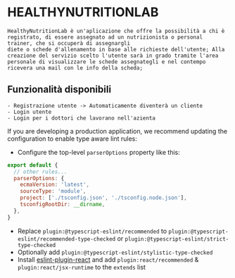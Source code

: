 # HEALTHYNUTRITIONLAB

    HealthyNutritionLab è un'aplicazione che offre la possibilità a chi è registrato, di essere assegnato ad un nutrizionista o personal trainer, che si occuperà di assegnargli 
    diete o schede d'allenamento in base alle richieste dell'utente; Alla creazione del servizio scelto l'utente sarà in grado tramite l'area personale di visualizzare le schede assegnategli e nel contempo ricevera una mail con le info della scheda;

## Funzionalità disponibili 
    
    - Registrazione utente -> Automaticamente diventerà un cliente
    - Login utente
    - Login per i dottori che lavorano nell'azienta


If you are developing a production application, we recommend updating the configuration to enable type aware lint rules:

- Configure the top-level `parserOptions` property like this:

```js
export default {
  // other rules...
  parserOptions: {
    ecmaVersion: 'latest',
    sourceType: 'module',
    project: ['./tsconfig.json', './tsconfig.node.json'],
    tsconfigRootDir: __dirname,
  },
}
```

- Replace `plugin:@typescript-eslint/recommended` to `plugin:@typescript-eslint/recommended-type-checked` or `plugin:@typescript-eslint/strict-type-checked`
- Optionally add `plugin:@typescript-eslint/stylistic-type-checked`
- Install [eslint-plugin-react](https://github.com/jsx-eslint/eslint-plugin-react) and add `plugin:react/recommended` & `plugin:react/jsx-runtime` to the `extends` list
